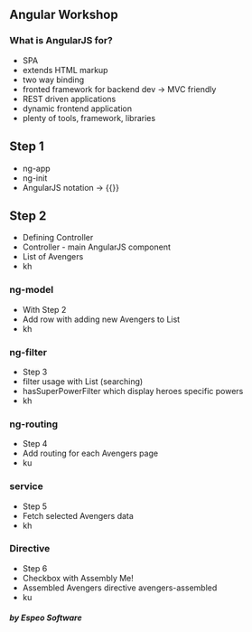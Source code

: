 ## Angular Workshop

### What is AngularJS for?

* SPA
* extends HTML markup
* two way binding
* fronted framework for backend dev -> MVC friendly
* REST driven applications
* dynamic frontend application
* plenty of tools, framework, libraries

## Step 1 
* ng-app
* ng-init
* AngularJS notation -> {{}}

## Step 2
* Defining Controller
* Controller - main AngularJS component
* List of Avengers
* kh

### ng-model
* With Step 2
* Add row with adding new Avengers to List
* kh

### ng-filter
* Step 3
* filter usage with List (searching)
* hasSuperPowerFilter which display heroes specific powers
* kh

### ng-routing
* Step 4
* Add routing for each Avengers page
* ku

### service
* Step 5
* Fetch selected Avengers data
* kh

### Directive
* Step 6
* Checkbox with Assembly Me!
* Assembled Avengers directive avengers-assembled 
* ku

##### by Espeo Software